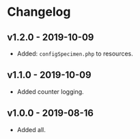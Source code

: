 # Changelog

## v1.2.0 - 2019-10-09

- Added: `configSpecimen.php` to resources.

## v1.1.0 - 2019-10-09

- Added counter logging.

## v1.0.0 - 2019-08-16

- Added all.
